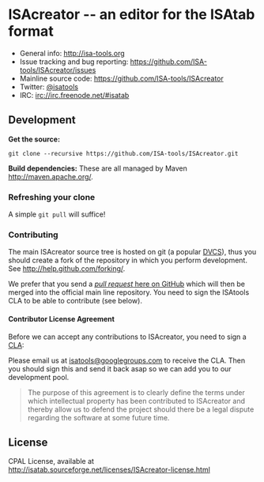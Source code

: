 # ISAcreator -- an editor for the ISAtab format


- General info: <http://isa-tools.org>
- Issue tracking and bug reporting: <https://github.com/ISA-tools/ISAcreator/issues>
- Mainline source code: <https://github.com/ISA-tools/ISAcreator>
- Twitter: [@isatools](http://twitter.com/isatools)
- IRC: [irc://irc.freenode.net/#isatab](irc://irc.freenode.net/#isatab)

## Development

**Get the source:**

    git clone --recursive https://github.com/ISA-tools/ISAcreator.git

**Build dependencies:**
    These are all managed by Maven <http://maven.apache.org/>. 


### Refreshing your clone

A simple `git pull` will suffice!

### Contributing

The main ISAcreator source tree is hosted on git (a popular [DVCS](http://en.wikipedia.org/wiki/Distributed_revision_control)), thus you should create a fork of the repository in which you perform development. See <http://help.github.com/forking/>.

We prefer that you send a [*pull request* here on GitHub](http://help.github.com/pull-requests/) which will then be merged into the official main line repository. You need to sign the ISAtools CLA to be able to contribute (see below).

#### Contributor License Agreement

Before we can accept any contributions to ISAcreator, you need to sign a [CLA](http://en.wikipedia.org/wiki/Contributor_License_Agreement):

Please email us at isatools@googlegroups.com to receive the CLA. Then you should sign this and send it back asap so we can add you to our development pool.

> The purpose of this agreement is to clearly define the terms under which intellectual property has been contributed to ISAcreator and thereby allow us to defend the project should there be a legal dispute regarding the software at some future time.

## License

CPAL License, available at http://isatab.sourceforge.net/licenses/ISAcreator-license.html